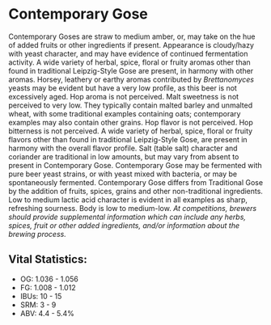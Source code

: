 # Contemporary Gose

Contemporary Goses are straw to medium amber, or, may take on the hue of added fruits or other ingredients if present. Appearance is cloudy/hazy with yeast character, and may have evidence of continued fermentation activity. A wide variety of herbal, spice, floral or fruity aromas other than found in traditional Leipzig-Style Gose are present, in harmony with other aromas. Horsey, leathery or earthy aromas contributed by _Brettanomyces_ yeasts may be evident but have a very low profile, as this beer is not excessively aged. Hop aroma is not perceived. Malt sweetness is not perceived to very low. They typically contain malted barley and unmalted wheat, with some traditional examples containing oats; contemporary examples may also contain other grains. Hop flavor is not perceived. Hop bitterness is not perceived. A wide variety of herbal, spice, floral or fruity flavors other than found in traditional Leipzig-Style Gose, are present in harmony with the overall flavor profile. Salt (table salt) character and coriander are traditional in low amounts, but may vary from absent to present in Contemporary Gose. Contemporary Gose may be fermented with pure beer yeast strains, or with yeast mixed with bacteria, or may be spontaneously fermented. Contemporary Gose differs from Traditional Gose by the addition of fruits, spices, grains and other non-traditional ingredients. Low to medium lactic acid character is evident in all examples as sharp, refreshing sourness. Body is low to medium-low. _At competitions, brewers should provide supplemental information which can include any herbs, spices, fruit or other added ingredients, and/or information about the brewing process._

## Vital Statistics:

- OG: 1.036 - 1.056
- FG: 1.008 - 1.012
- IBUs: 10 - 15
- SRM: 3 - 9
- ABV: 4.4 - 5.4%